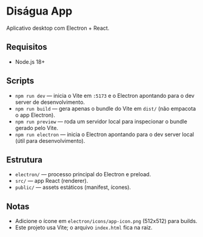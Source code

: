 # Diságua App

Aplicativo desktop com Electron + React.

## Requisitos
- Node.js 18+

## Scripts
- `npm run dev` — inicia o Vite em `:5173` e o Electron apontando para o dev server de desenvolvimento.
- `npm run build` — gera apenas o bundle do Vite em `dist/` (não empacota o app Electron).
- `npm run preview` — roda um servidor local para inspecionar o bundle gerado pelo Vite.
- `npm run electron` — inicia o Electron apontando para o dev server local (útil para desenvolvimento).

## Estrutura
- `electron/` — processo principal do Electron e preload.
- `src/` — app React (renderer).
- `public/` — assets estáticos (manifest, ícones).

## Notas
- Adicione o ícone em `electron/icons/app-icon.png` (512x512) para builds.
- Este projeto usa Vite; o arquivo `index.html` fica na raiz.

